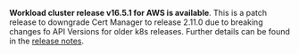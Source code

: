 **Workload cluster release v16.5.1 for AWS is available**. This is a patch release to downgrade Cert Manager to release 2.11.0 due to breaking changes fo API Versions for older k8s releases. Further details can be found in the [release notes](https://docs.giantswarm.io/changes/workload-cluster-releases-aws/releases/aws-v16.5.1/).
